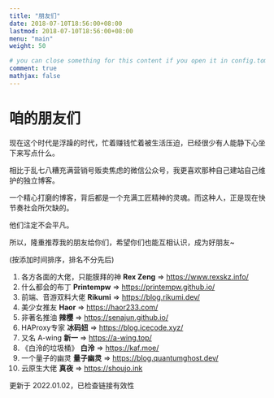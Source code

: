 ```yaml
---
title: "朋友们"
date: 2018-07-10T18:56:00+08:00
lastmod: 2018-07-10T18:56:00+08:00
menu: "main"
weight: 50

# you can close something for this content if you open it in config.toml.
comment: true
mathjax: false
---
```


#  咱的朋友们

现在这个时代是浮躁的时代，忙着赚钱忙着被生活压迫，已经很少有人能静下心坐下来写点什么。

相比于乱七八糟充满营销号贩卖焦虑的微信公众号，我更喜欢那种自己建站自己维护的独立博客。

一个精心打磨的博客，背后都是一个充满工匠精神的灵魂。而这种人，正是现在快节奏社会所欠缺的。

他们注定不会平凡。

所以，隆重推荐我的朋友给你们，希望你们也能互相认识，成为好朋友~

(按添加时间排序，排名不分先后)

1. 各方各面的大佬，只能膜拜的神 **Rex Zeng** &rArr; https://www.rexskz.info/
1. 什么都会的布丁 **Printempw** &rArr; https://printempw.github.io/
1. 前端、音游双料大佬 **Rikumi** &rArr; https://blog.rikumi.dev/
1. 美少女推友 **Haor** &rArr; https://haor233.com/
1. 非著名推油 **辣樱** &rArr; https://senajun.github.io/
1. HAProxy专家 **冰码妞** &rArr; https://blog.icecode.xyz/
1. 又名 A-wing **新一** &rArr; https://a-wing.top/
1. 《白泠的垃圾桶》 **白泠** &rArr; https://kaf.moe/
1. 一个量子的幽灵 **量子幽灵** &rArr; https://blog.quantumghost.dev/
1. 云原生大佬 **真夜** &rArr; https://shoujo.ink

更新于 2022.01.02，已检查链接有效性